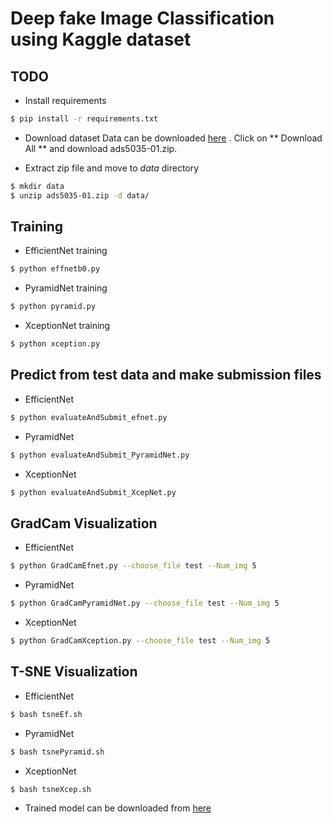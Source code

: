 # Deep fake Image Classification using Kaggle dataset 

## TODO

* Install requirements
```bash
$ pip install -r requirements.txt
```
* Download dataset 
Data can be downloaded [here](https://www.kaggle.com/c/ads5035-01/data) . Click on ** Download All ** and download ads5035-01.zip.

* Extract zip file and move to _data_ directory 

```bash
$ mkdir data
$ unzip ads5035-01.zip -d data/
```

## Training

* EfficientNet training
```bash
$ python effnetb0.py
```

* PyramidNet training
```bash
$ python pyramid.py
```

* XceptionNet training
```bash
$ python xception.py
```

## Predict from test data and make submission files

* EfficientNet 
```bash
$ python evaluateAndSubmit_efnet.py
```

* PyramidNet 
```bash
$ python evaluateAndSubmit_PyramidNet.py
```

* XceptionNet 
```bash
$ python evaluateAndSubmit_XcepNet.py
```

## GradCam Visualization 

* EfficientNet 
```bash
$ python GradCamEfnet.py --choose_file test --Num_img 5
```

* PyramidNet 
```bash
$ python GradCamPyramidNet.py --choose_file test --Num_img 5
```

* XceptionNet 
```bash
$ python GradCamXception.py --choose_file test --Num_img 5
```


## T-SNE Visualization 

* EfficientNet 
```bash
$ bash tsneEf.sh
```

* PyramidNet 
```bash
$ bash tsnePyramid.sh
```

* XceptionNet 
```bash
$ bash tsneXcep.sh
```

* Trained model can be downloaded from [here](https://drive.google.com/file/d/1StmCTnZkU52CZJ7ZLsKhx3aRBWvesg8H/view?usp=sharing)